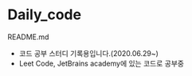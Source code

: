 # Daily_code
README.md

- 코드 공부 스터디 기록용입니다.(2020.06.29~)
- Leet Code, JetBrains academy에 있는 코드로 공부중
